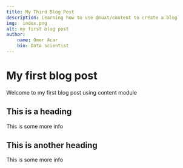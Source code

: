 ```yaml
---
title: My Third Blog Post
description: Learning how to use @nuxt/content to create a blog
img:  index.png
alt: my first blog post
author: 
    name: Omer Acar
    bio: Data scientist
---
```



# My first blog post

Welcome to my first blog post using content module

## This is a heading

This is some more info

## This is another heading

This is some more info

<info-box>
<template #info-box>
This is a vue component inside markdown using slots
</template>
</info-box>

<!-- <author :author="author"></author> -->